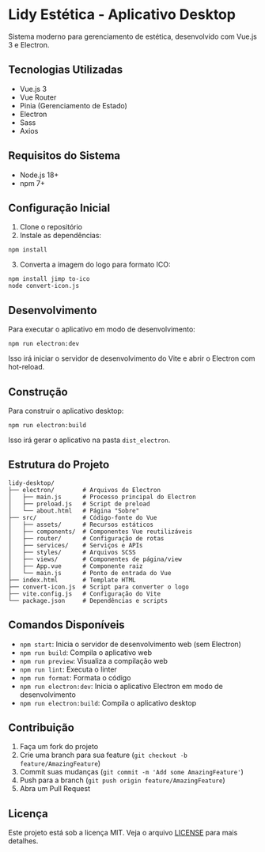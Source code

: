 # Lidy Estética - Aplicativo Desktop

Sistema moderno para gerenciamento de estética, desenvolvido com Vue.js 3 e Electron.

## Tecnologias Utilizadas

- Vue.js 3
- Vue Router
- Pinia (Gerenciamento de Estado)
- Electron
- Sass
- Axios

## Requisitos do Sistema

- Node.js 18+ 
- npm 7+

## Configuração Inicial

1. Clone o repositório
2. Instale as dependências:

```
npm install
```

3. Converta a imagem do logo para formato ICO:

```
npm install jimp to-ico
node convert-icon.js
```

## Desenvolvimento

Para executar o aplicativo em modo de desenvolvimento:

```
npm run electron:dev
```

Isso irá iniciar o servidor de desenvolvimento do Vite e abrir o Electron com hot-reload.

## Construção

Para construir o aplicativo desktop:

```
npm run electron:build
```

Isso irá gerar o aplicativo na pasta `dist_electron`.

## Estrutura do Projeto

```
lidy-desktop/
├── electron/        # Arquivos do Electron
│   ├── main.js      # Processo principal do Electron
│   ├── preload.js   # Script de preload
│   └── about.html   # Página "Sobre"
├── src/             # Código-fonte do Vue
│   ├── assets/      # Recursos estáticos
│   ├── components/  # Componentes Vue reutilizáveis
│   ├── router/      # Configuração de rotas
│   ├── services/    # Serviços e APIs
│   ├── styles/      # Arquivos SCSS
│   ├── views/       # Componentes de página/view
│   ├── App.vue      # Componente raiz
│   └── main.js      # Ponto de entrada do Vue
├── index.html       # Template HTML
├── convert-icon.js  # Script para converter o logo
├── vite.config.js   # Configuração do Vite
└── package.json     # Dependências e scripts
```

## Comandos Disponíveis

- `npm start`: Inicia o servidor de desenvolvimento web (sem Electron)
- `npm run build`: Compila o aplicativo web
- `npm run preview`: Visualiza a compilação web
- `npm run lint`: Executa o linter
- `npm run format`: Formata o código
- `npm run electron:dev`: Inicia o aplicativo Electron em modo de desenvolvimento
- `npm run electron:build`: Compila o aplicativo desktop

## Contribuição

1. Faça um fork do projeto
2. Crie uma branch para sua feature (`git checkout -b feature/AmazingFeature`)
3. Commit suas mudanças (`git commit -m 'Add some AmazingFeature'`)
4. Push para a branch (`git push origin feature/AmazingFeature`)
5. Abra um Pull Request

## Licença

Este projeto está sob a licença MIT. Veja o arquivo [LICENSE](LICENSE) para mais detalhes.